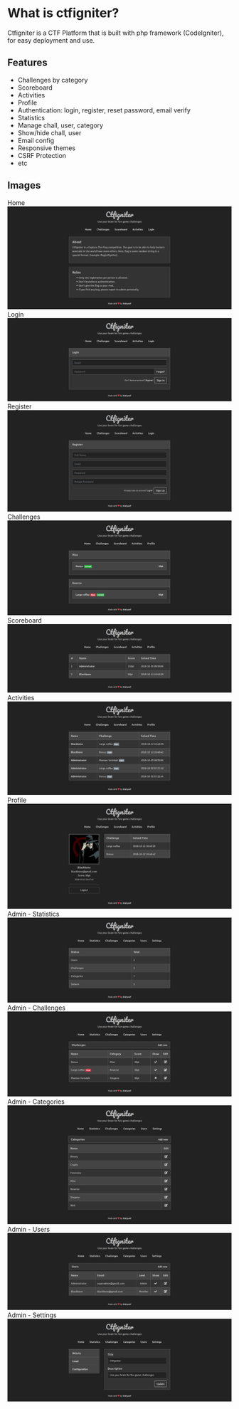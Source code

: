 # What is ctfigniter?
Ctfigniter is a CTF Platform that is built with php framework (CodeIgniter), for easy deployment and use.

## Features
* Challenges by category
* Scoreboard
* Activities
* Profile
* Authentication: login, register, reset password, email verify
* Statistics
* Manage chall, user, category
* Show/hide chall, user
* Email config
* Responsive themes
* CSRF Protection
* etc

## Images
Home
![Ctfigniter](assets/img/1.png?raw=true "Ctfigniter")
Login
![Ctfigniter](assets/img/2.png?raw=true "Ctfigniter")
Register
![Ctfigniter](assets/img/3.png?raw=true "Ctfigniter")
Challenges
![Ctfigniter](assets/img/4.png?raw=true "Ctfigniter")
Scoreboard
![Ctfigniter](assets/img/5.png?raw=true "Ctfigniter")
Activities
![Ctfigniter](assets/img/6.png?raw=true "Ctfigniter")
Profile
![Ctfigniter](assets/img/7.png?raw=true "Ctfigniter")
Admin - Statistics
![Ctfigniter](assets/img/admin1.png?raw=true "Ctfigniter")
Admin - Challenges
![Ctfigniter](assets/img/admin2.png?raw=true "Ctfigniter")
Admin - Categories
![Ctfigniter](assets/img/admin3.png?raw=true "Ctfigniter")
Admin - Users
![Ctfigniter](assets/img/admin4.png?raw=true "Ctfigniter")
Admin - Settings
![Ctfigniter](assets/img/admin5.png?raw=true "Ctfigniter")
